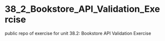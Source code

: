 # 38_2_Bookstore_API_Validation_Exercise
public repo of exercise for unit 38.2: Bookstore API Validation Exercise





